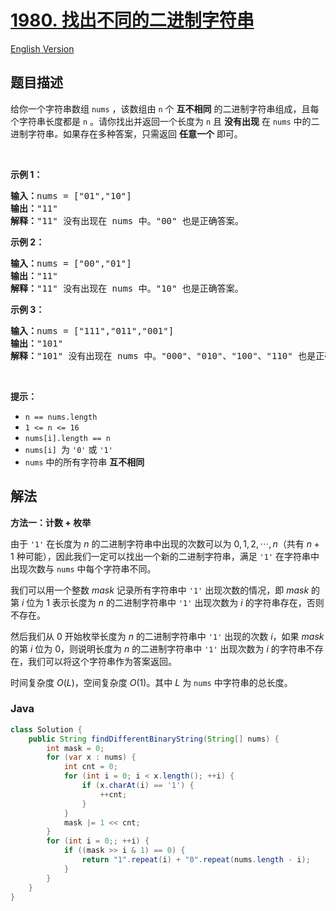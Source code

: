 # [1980. 找出不同的二进制字符串](https://leetcode.cn/problems/find-unique-binary-string)

[English Version](/solution/1900-1999/1980.Find%20Unique%20Binary%20String/README_EN.md)

## 题目描述

<!-- 这里写题目描述 -->

<p>给你一个字符串数组 <code>nums</code> ，该数组由 <code>n</code> 个 <strong>互不相同</strong> 的二进制字符串组成，且每个字符串长度都是 <code>n</code> 。请你找出并返回一个长度为&nbsp;<code>n</code>&nbsp;且&nbsp;<strong>没有出现</strong> 在 <code>nums</code> 中的二进制字符串<em>。</em>如果存在多种答案，只需返回 <strong>任意一个</strong> 即可。</p>

<p>&nbsp;</p>

<p><strong>示例 1：</strong></p>

<pre>
<strong>输入：</strong>nums = ["01","10"]
<strong>输出：</strong>"11"
<strong>解释：</strong>"11" 没有出现在 nums 中。"00" 也是正确答案。
</pre>

<p><strong>示例 2：</strong></p>

<pre>
<strong>输入：</strong>nums = ["00","01"]
<strong>输出：</strong>"11"
<strong>解释：</strong>"11" 没有出现在 nums 中。"10" 也是正确答案。
</pre>

<p><strong>示例 3：</strong></p>

<pre>
<strong>输入：</strong>nums = ["111","011","001"]
<strong>输出：</strong>"101"
<strong>解释：</strong>"101" 没有出现在 nums 中。"000"、"010"、"100"、"110" 也是正确答案。</pre>

<p>&nbsp;</p>

<p><strong>提示：</strong></p>

<ul>
	<li><code>n == nums.length</code></li>
	<li><code>1 &lt;= n &lt;= 16</code></li>
	<li><code>nums[i].length == n</code></li>
	<li><code>nums[i] </code>为 <code>'0'</code> 或 <code>'1'</code></li>
	<li><code>nums</code> 中的所有字符串 <strong>互不相同</strong></li>
</ul>

## 解法

**方法一：计数 + 枚举**

由于 `'1'` 在长度为 $n$ 的二进制字符串中出现的次数可以为 $0, 1, 2, \cdots, n$（共有 $n + 1$ 种可能），因此我们一定可以找出一个新的二进制字符串，满足 `'1'` 在字符串中出现次数与 `nums` 中每个字符串不同。

我们可以用一个整数 $mask$ 记录所有字符串中 `'1'` 出现次数的情况，即 $mask$ 的第 $i$ 位为 $1$ 表示长度为 $n$ 的二进制字符串中 `'1'` 出现次数为 $i$ 的字符串存在，否则不存在。

然后我们从 $0$ 开始枚举长度为 $n$ 的二进制字符串中 `'1'` 出现的次数 $i$，如果 $mask$ 的第 $i$ 位为 $0$，则说明长度为 $n$ 的二进制字符串中 `'1'` 出现次数为 $i$ 的字符串不存在，我们可以将这个字符串作为答案返回。

时间复杂度 $O(L)$，空间复杂度 $O(1)$。其中 $L$ 为 `nums` 中字符串的总长度。

### **Java**

```java
class Solution {
    public String findDifferentBinaryString(String[] nums) {
        int mask = 0;
        for (var x : nums) {
            int cnt = 0;
            for (int i = 0; i < x.length(); ++i) {
                if (x.charAt(i) == '1') {
                    ++cnt;
                }
            }
            mask |= 1 << cnt;
        }
        for (int i = 0;; ++i) {
            if ((mask >> i & 1) == 0) {
                return "1".repeat(i) + "0".repeat(nums.length - i);
            }
        }
    }
}
```
